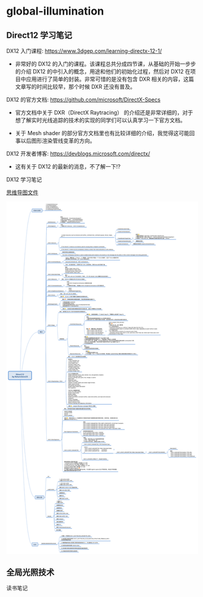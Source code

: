 # global-illumination

## Direct12 学习笔记

DX12 入门课程: https://www.3dgep.com/learning-directx-12-1/

- 非常好的 DX12 的入门的课程。该课程总共分成四节课，从基础的开始一步步的介绍 DX12 的中引入的概念，用途和他们的初始化过程，然后对 DX12 在项目中应用进行了简单的封装。非常可惜的是没有包含 DXR 相关的内容，这篇文章写的时间比较早，那个时候 DXR 还没有普及。

DX12 的官方文档: https://github.com/microsoft/DirectX-Specs

- 官方文档中关于 DXR（DirectX Raytracing） 的介绍还是非常详细的，对于想了解实时光线追踪的技术的实现的同学们可以认真学习一下官方文档。

- 关于 Mesh shader 的部分官方文档里也有比较详细的介绍，我觉得这可能回事以后图形渲染管线变革的方向。

DX12 开发者博客: https://devblogs.microsoft.com/directx/

- 这有关于 DX12 的最新的消息，不了解一下!?


DX12 学习笔记

[思维导图文件](https://github.com/ReturnZero23/global-illumination/blob/master/DirectX12/Direct12.xmind)

![思维导图](/pic/Direct12%20by%20ReturnZero23.png)



## 全局光照技术

读书笔记
